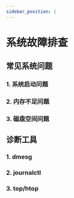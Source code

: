 ```yaml
---
sidebar_position: 1
---
```


# 系统故障排查

## 常见系统问题

### 1. 系统启动问题

### 2. 内存不足问题

### 3. 磁盘空间问题

## 诊断工具

### 1. dmesg

### 2. journalctl

### 3. top/htop